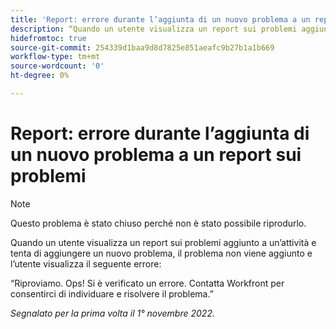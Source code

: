 ```yaml
---
title: 'Report: errore durante l’aggiunta di un nuovo problema a un report sui problemi'
description: “Quando un utente visualizza un report sui problemi aggiunto a un’attività e tenta di aggiungere un nuovo problema, il problema non viene aggiunto e l’utente visualizza un errore.”
hidefromtoc: true
source-git-commit: 254339d1baa9d8d7825e851aeafc9b27b1a1b669
workflow-type: tm+mt
source-wordcount: '0'
ht-degree: 0%

---
```



# Report: errore durante l’aggiunta di un nuovo problema a un report sui problemi

>[!NOTE]
>
>Questo problema è stato chiuso perché non è stato possibile riprodurlo.

Quando un utente visualizza un report sui problemi aggiunto a un’attività e tenta di aggiungere un nuovo problema, il problema non viene aggiunto e l’utente visualizza il seguente errore:

“Riproviamo. Ops! Si è verificato un errore. Contatta Workfront per consentirci di individuare e risolvere il problema.”

_Segnalato per la prima volta il 1° novembre 2022._

